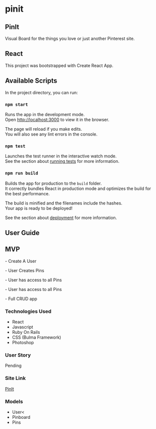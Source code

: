 # pinit

<h2>PinIt</h2>
<p>Visual Board for the things you love or just another Pinterest site.</p>

## React

This project was bootstrapped with Create React App.

## Available Scripts

In the project directory, you can run:

### `npm start`

Runs the app in the development mode.<br />
Open [http://localhost:3000](http://localhost:3000) to view it in the browser.

The page will reload if you make edits.<br />
You will also see any lint errors in the console.

### `npm test`

Launches the test runner in the interactive watch mode.<br />
See the section about [running tests](https://facebook.github.io/create-react-app/docs/running-tests) for more information.

### `npm run build`

Builds the app for production to the `build` folder.<br />
It correctly bundles React in production mode and optimizes the build for the best performance.

The build is minified and the filenames include the hashes.<br />
Your app is ready to be deployed!

See the section about [deployment](https://facebook.github.io/create-react-app/docs/deployment) for more information.

<h2>User Guide</h2>
<p></p>

<h2>MVP</h2>
<p>- Create A User</p>
<p>- User Creates Pins</p>
<p>- User has access to all Pins</p>
<p>- User has access to all Pins</p>
<p>- Full CRUD app</p>

<h3>Technologies Used</h3>
<ul>
 <li>React</li>
 <li>Javascript</li>
<li>Ruby On Rails</li>
<li>CSS (Bulma Framework)</li>
<li>Photoshop</li>
</ul>
  
<h3>User Story</h3>
<p>Pending</p>

<h3>Site Link</h3>
<a href="#"> PinIt </a>

<h3>Models</h3>
<ul>
<li>User<</li>
<li>Pinboard</li>
<li>Pins</li>
</ul>
<!-- <ul>
<li>Google Embed Map API</li>
<li>Photos on site <strong>Source:</strong> Unsplash <strong>Link: </strong>https://unsplash.com/</li><br/>
</ul> -->

<!-- <h3>Images</h3>
<img src="https://github.com/JustinKlass/spaceHunter-FrontEnd/blob/master/frontend/public/images/responsiveDesign.png"></img> -->
